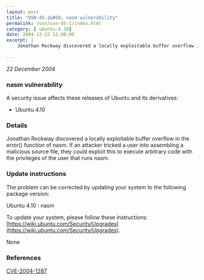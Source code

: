 ```yaml
---
layout: post
title: "USN-45-1&#58; nasm vulnerability"
permalink: /usn/usn-45-1/index.html
category: [ ubuntu-4.10]
date: 2004-12-22 12:00:00
excerpt: |
    Jonathan Rockway discovered a locally exploitable buffer overflow in the error() function of nasm. If an attacker tricked a user into assembling a malicious source file, they could exploit this to execute arbitrary code with the privileges of the user that runs nasm.
    
--- 
```

 
 

*22 December 2004*

### nasm vulnerability

A security issue affects these releases of Ubuntu and its derivatives:

* Ubuntu 4.10

### Details

Jonathan Rockway discovered a locally exploitable buffer overflow in the error() function of nasm. If an attacker tricked a user into assembling a malicious source file, they could exploit this to execute arbitrary code with the privileges of the user that runs nasm.

### Update instructions

The problem can be corrected by updating your system to the following package version:

Ubuntu 4.10
 : nasm 

To update your system, please follow these instructions: [https://wiki.ubuntu.com/Security/Upgrades](https://wiki.ubuntu.com/Security/Upgrades).

None

### References

 
 [CVE-2004-1287](http://people.ubuntu.com/~ubuntu-security/cve/CVE-2004-1287)
 

